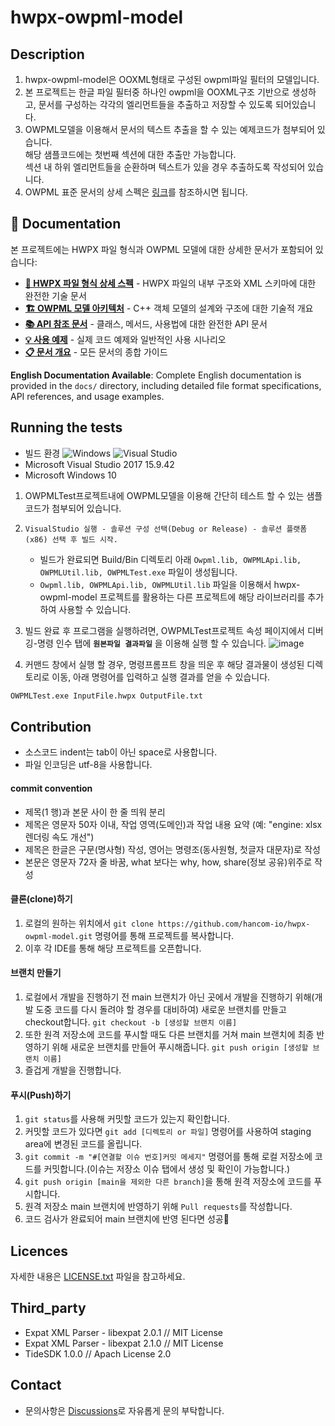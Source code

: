 # hwpx-owpml-model



## Description
1. hwpx-owpml-model은 OOXML형태로 구성된 owpml파일 필터의 모델입니다.
2. 본 프로젝트는 한글 파일 필터중 하나인 owpml을 OOXML구조 기반으로 생성하고, 문서를 구성하는 각각의 엘리먼트들을 추출하고 저장할 수 있도록 되어있습니다.
3. OWPML모델을 이용해서 문서의 텍스트 추출을 할 수 있는 예제코드가 첨부되어 있습니다.  
   해당 샘플코드에는 첫번째 섹션에 대한 추출만 가능합니다.  
   섹션 내 하위 엘리먼트들을 순환하며 텍스트가 있을 경우 추출하도록 작성되어 있습니다.   
4. OWPML 표준 문서의 상세 스펙은 [링크](https://www.hancom.com/etc/hwpDownload.do)를 참조하시면 됩니다.

## 📖 Documentation

본 프로젝트에는 HWPX 파일 형식과 OWPML 모델에 대한 상세한 문서가 포함되어 있습니다:

- **[📄 HWPX 파일 형식 상세 스펙](docs/HWPX_Format_Specification.md)** - HWPX 파일의 내부 구조와 XML 스키마에 대한 완전한 기술 문서
- **[🏗️ OWPML 모델 아키텍처](docs/OWPML_Model_Architecture.md)** - C++ 객체 모델의 설계와 구조에 대한 기술적 개요
- **[📚 API 참조 문서](docs/API_Reference.md)** - 클래스, 메서드, 사용법에 대한 완전한 API 문서
- **[💡 사용 예제](docs/Usage_Examples.md)** - 실제 코드 예제와 일반적인 사용 시나리오
- **[📋 문서 개요](docs/README.md)** - 모든 문서의 종합 가이드

**English Documentation Available**: Complete English documentation is provided in the `docs/` directory, including detailed file format specifications, API references, and usage examples.

   
## Running the tests
- 빌드 환경
![Windows](https://img.shields.io/badge/Windows-0078D6?style=for-the-badge&logo=windows&logoColor=white) ![Visual Studio](https://img.shields.io/badge/Visual%20Studio-5C2D91.svg?style=for-the-badge&logo=visual-studio&logoColor=white)
- Microsoft Visual Studio 2017 15.9.42
- Microsoft Windows 10

1. OWPMLTest프로젝트내에 OWPML모델을 이용해 간단히 테스트 할 수 있는 샘플코드가 첨부되어 있습니다.
2. `VisualStudio 실행 - 솔루션 구성 선택(Debug or Release) - 솔루션 플랫폼(x86) 선택 후 빌드 시작.`
    + 빌드가 완료되면 Build/Bin 디렉토리 아래 `Owpml.lib, OWPMLApi.lib, OWPMLUtil.lib, OWPMLTest.exe` 파일이 생성됩니다.
    + `Owpml.lib, OWPMLApi.lib, OWPMLUtil.lib` 파일을 이용해서 hwpx-owpml-model 프로젝트를 활용하는 다른 프로젝트에 해당 라이브러리를 추가하여 사용할 수 있습니다. 
3. 빌드 완료 후 프로그램을 실행하려면, OWPMLTest프로젝트 속성 페이지에서 디버깅-명령 인수 탭에 **`원본파일 결과파일`** 을 이용해 실행 할 수 있습니다.
   ![image](https://github.com/hancom-io/hwpx-owpml-model/assets/96164409/f56da486-4001-4333-b754-8028933b839a)

4. 커맨드 창에서 실행 할 경우, 명령프롬프트 창을 띄운 후 해당 결과물이 생성된 디렉토리로 이동, 아래 명령어를 입력하고 실행 결과를 얻을 수 있습니다.
```bash
OWPMLTest.exe InputFile.hwpx OutputFile.txt
```
 
## Contribution
- 소스코드 indent는 tab이 아닌 space로 사용합니다. 
- 파일 인코딩은 utf-8을 사용합니다. 
 
#### commit convention
- 제목(1 행)과 본문 사이 한 줄 띄워 분리
- 제목은 영문자 50자 이내, 작업 영역(도메인)과 작업 내용 요약 (예: "engine: xlsx 렌더링 속도 개선")
- 제목은 한글은 구문(명사형) 작성, 영어는 명령조(동사원형, 첫글자 대문자)로 작성
- 본문은 영문자 72자 줄 바꿈, what 보다는 why, how, share(정보 공유)위주로 작성

#### 클론(clone)하기

1.  로컬의 원하는 위치에서  `git clone https://github.com/hancom-io/hwpx-owpml-model.git`  명령어를 통해 프로젝트를 복사합니다.
2.  이후 각 IDE를 통해 해당 프로젝트를 오픈합니다.



#### 브랜치 만들기

1.  로컬에서 개발을 진행하기 전 main 브랜치가 아닌 곳에서 개발을 진행하기 위해(개발 도중 코드를 다시 돌려야 할 경우를 대비하여) 새로운 브랜치를 만들고 checkout합니다.  `git checkout -b [생성할 브랜치 이름]`
2.  또한 원격 저장소에 코드를 푸시할 때도 다른 브랜치를 거쳐 main 브랜치에 최종 반영하기 위해 새로운 브랜치를 만들어 푸시해줍니다.  `git push origin [생성할 브랜치 이름]`
3.  즐겁게 개발을 진행합니다.

#### 푸시(Push)하기

1.  `git status`를 사용해 커밋할 코드가 있는지 확인합니다.
2.  커밋할 코드가 있다면  `git add [디렉토리 or 파일]`  명령어를 사용하여 staging area에 변경된 코드를 올립니다.
3.  `git commit -m "#[연결할 이슈 번호]커밋 메세지"`  명령어를 통해 로컬 저장소에 코드를 커밋합니다.(이슈는 저장소 이슈 탭에서 생성 및 확인이 가능합니다.)
4.  `git push origin [main을 제외한 다른 branch]`을 통해 원격 저장소에 코드를 푸시합니다.
5.  원격 저장소 main 브랜치에 반영하기 위해  `Pull requests`를 작성합니다.
6.  코드 검사가 완료되어 main 브랜치에 반영 된다면 성공🎉

## Licences
자세한 내용은 [LICENSE.txt](https://github.com/hancom-io/hwpx-owpml-model/blob/main/LICENSE.txt) 파일을 참고하세요.

## Third_party
- Expat XML Parser - libexpat 2.0.1 // MIT License
- Expat XML Parser - libexpat 2.1.0 // MIT License
- TideSDK 1.0.0 // Apach License 2.0

## Contact
- 문의사항은 [Discussions](https://github.com/hancom-io/hwpx-owpml-model/discussions)로 자유롭게 문의 부탁합니다.
